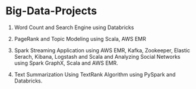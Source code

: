 # Big-Data-Projects


1. Word Count and Search Engine using Databricks

2. PageRank and Topic Modeling using Scala, AWS EMR

3. Spark Streaming Application using AWS EMR, Kafka, Zookeeper, Elastic Serach, Kibana, Logstash and Scala and Analyzing Social Networks using Spark GraphX, Scala and AWS EMR.

4. Text Summarization Using TextRank Algorithm using PySpark and Databricks.
